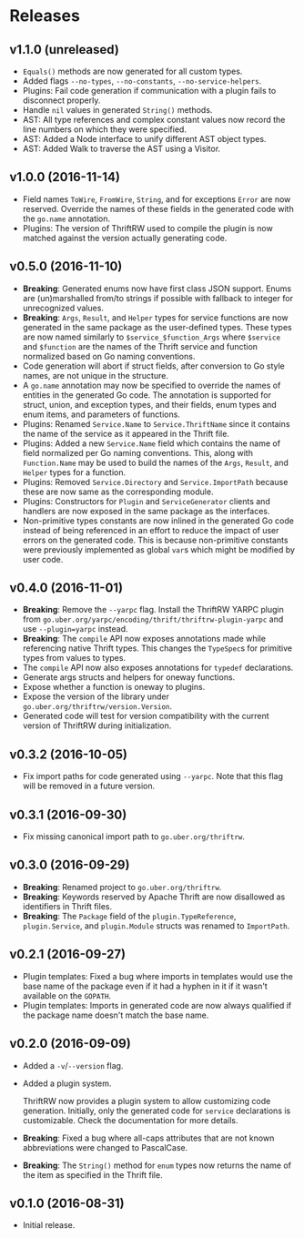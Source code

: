 Releases
========

v1.1.0 (unreleased)
-------------------

-   `Equals()` methods are now generated for all custom types.
-   Added flags `--no-types`, `--no-constants`, `--no-service-helpers`.
-   Plugins: Fail code generation if communication with a plugin fails to
    disconnect properly.
-   Handle `nil` values in generated `String()` methods.
-   AST: All type references and complex constant values now record the line
    numbers on which they were specified.
-   AST: Added a Node interface to unify different AST object types.
-   AST: Added Walk to traverse the AST using a Visitor.


v1.0.0 (2016-11-14)
-------------------

-   Field names `ToWire`, `FromWire`, `String`, and for exceptions `Error` are
    now reserved. Override the names of these fields in the generated code with
    the `go.name` annotation.
-   Plugins: The version of ThriftRW used to compile the plugin is now matched
    against the version actually generating code.


v0.5.0 (2016-11-10)
-------------------

-   **Breaking**: Generated enums now have first class JSON support. Enums are
    (un)marshalled from/to strings if possible with fallback to integer for
	unrecognized values.
-   **Breaking**: `Args`, `Result`, and `Helper` types for service functions
    are now generated in the same package as the user-defined types. These
    types are now named similarly to `$service_$function_Args` where `$service`
    and `$function` are the names of the Thrift service and function normalized
    based on Go naming conventions.
-   Code generation will abort if struct fields, after conversion to Go style
    names, are not unique in the structure.
-   A `go.name` annotation may now be specified to override the names of
    entities in the generated Go code. The annotation is supported for struct,
    union, and exception types, and their fields, enum types and enum items,
    and parameters of functions.
-   Plugins: Renamed `Service.Name` to `Service.ThriftName` since it contains
    the name of the service as it appeared in the Thrift file.
-   Plugins: Added a new `Service.Name` field which contains the name of field
    normalized per Go naming conventions. This, along with `Function.Name` may
    be used to build the names of the `Args`, `Result`, and `Helper` types for
    a function.
-   Plugins: Removed `Service.Directory` and `Service.ImportPath` because these
    are now same as the corresponding module.
-   Plugins: Constructors for `Plugin` and `ServiceGenerator` clients and
    handlers are now exposed in the same package as the interfaces.
-   Non-primitive types constants are now inlined in the generated Go code
    instead of being referenced in an effort to reduce the impact of user
    errors on the generated code. This is because non-primitive constants were
    previously implemented as global `var`s which might be modified by
    user code.


v0.4.0 (2016-11-01)
-------------------

-   **Breaking**: Remove the `--yarpc` flag. Install the ThriftRW YARPC plugin
    from `go.uber.org/yarpc/encoding/thrift/thriftrw-plugin-yarpc` and use
    `--plugin=yarpc` instead.
-   **Breaking**: The `compile` API now exposes annotations made while
    referencing native Thrift types. This changes the `TypeSpec`s for primitive
    types from values to types.
-   The `compile` API now also exposes annotations for `typedef` declarations.
-   Generate args structs and helpers for oneway functions.
-   Expose whether a function is oneway to plugins.
-   Expose the version of the library under `go.uber.org/thriftrw/version.Version`.
-   Generated code will test for version compatibility with the current version
    of ThriftRW during initialization.


v0.3.2 (2016-10-05)
-------------------

-   Fix import paths for code generated using `--yarpc`. Note that this flag
    will be removed in a future version.


v0.3.1 (2016-09-30)
-------------------

-   Fix missing canonical import path to `go.uber.org/thriftrw`.


v0.3.0 (2016-09-29)
-------------------

-   **Breaking**: Renamed project to `go.uber.org/thriftrw`.
-   **Breaking**: Keywords reserved by Apache Thrift are now disallowed as
    identifiers in Thrift files.
-   **Breaking**: The `Package` field of the `plugin.TypeReference`,
    `plugin.Service`, and `plugin.Module` structs was renamed to `ImportPath`.


v0.2.1 (2016-09-27)
-------------------

-   Plugin templates: Fixed a bug where imports in templates would use the base
    name of the package even if it had a hyphen in it if it wasn't available on
    the `GOPATH`.
-   Plugin templates: Imports in generated code are now always qualified if the
    package name doesn't match the base name.


v0.2.0 (2016-09-09)
-------------------

-   Added a `-v`/`--version` flag.
-   Added a plugin system.

    ThriftRW now provides a plugin system to allow customizing code generation.
    Initially, only the generated code for `service` declarations is
    customizable. Check the documentation for more details.
-   **Breaking**: Fixed a bug where all-caps attributes that are not known
    abbreviations were changed to PascalCase.
-   **Breaking**: The `String()` method for `enum` types now returns the name
    of the item as specified in the Thrift file.


v0.1.0 (2016-08-31)
-------------------

-   Initial release.
